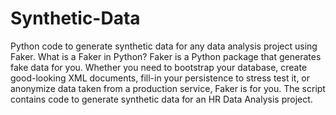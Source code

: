 # Synthetic-Data
Python code to generate synthetic data for any data analysis project using Faker.
What is a Faker in Python?
Faker is a Python package that generates fake data for you. Whether you need to bootstrap your database, create good-looking XML documents, fill-in your persistence to stress test it, or anonymize data taken from a production service, Faker is for you.
The script contains code to generate synthetic data for an HR Data Analysis project.
